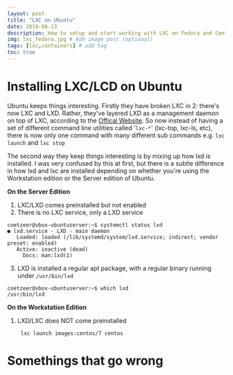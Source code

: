 ```yaml
---
layout: post
title: "LXC on Ubuntu"
date: 2019-08-13
description: How to setup and start working with LXC on Fedora and Centos 7
img: lxc_fedora.jpg # Add image post (optional)
tags: [lxc,containers] # add tag
toc: true
---
```


# Installing LXC/LCD on Ubuntu

Ubuntu keeps things interesting. Firstly they have broken LXC in 2: there's now LXC and LXD. Rather, they've layered LXD as a management daemon on top of LXC, according to the [Offical Website](https://linuxcontainers.org/lxd/introduction/). So now instead of having a set of different command line utilities called '```lxc-*```' (lxc-top, lxc-ls, etc), there is now only one command with many different sub commands e.g. ```lxc launch``` and ```lxc stop```

The second way they keep things interesting is by mixing up how lxd is installed. I was very confused by this at first, but there is a subtle difference in how lxd and lxc are installed depending on whether you're using the Workstation edition or the Server edition of Ubuntu.

__On the Server Edition__

1. LXC/LXD comes preinstalled but not enabled
2. There is no LXC service, only a LXD service

```buildoutcfg
coetzeer@vbox-ubuntuserver:~$ systemctl status lxd
● lxd.service - LXD - main daemon
   Loaded: loaded (/lib/systemd/system/lxd.service; indirect; vendor preset: enabled)
   Active: inactive (dead)
     Docs: man:lxd(1)

```
3. LXD is installed a regular apt package, with a regular binary running under ```/usr/bin/lxd```

```shell script
coetzeer@vbox-ubuntuserver:~$ which lxd
/usr/bin/lxd
```

__On the Workstation Edition__

1. LXD/LXC does NOT come preinstalled


        lxc launch images:centos/7 centos


# Somethings that go wrong

